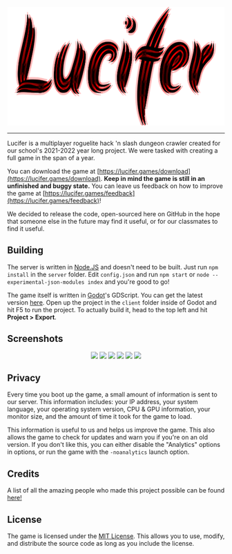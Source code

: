 <p align="center">
<img width=645.45 height=274.95  src="https://github.com/Infinixius/lucifer/blob/main/client/assets/meta/title_inner.png?raw=true">
</p>

___

Lucifer is a multiplayer roguelite hack 'n slash dungeon crawler created for our school's 2021-2022 year long project. We were tasked with creating a full game in the span of a year.

You can download the game at [https://lucifer.games/download](https://lucifer.games/download). **Keep in mind the game is still in an unfinished and buggy state.** You can leave us feedback on how to improve the game at [https://lucifer.games/feedback](https://lucifer.games/feedback)!

We decided to release the code, open-sourced here on GitHub in the hope that someone else in the future may find it useful, or for our classmates to find it useful.

## Building

The server is written in [Node.JS](https://nodejs.org) and doesn't need to be built. Just run `npm install` in the `server` folder. Edit `config.json` and run `npm start` or `node --experimental-json-modules index` and you're good to go!

The game itself is written in [Godot](https://godotengine.org/)'s GDScript. You can get the latest version [here](https://godotengine.org/download). Open up the project in the `client` folder inside of Godot and hit F5 to run the project. To actually build it, head to the top left and hit **Project > Export**.

## Screenshots

<p align="center">
  <img width=45% src="https://lucifer.games/assets/screenshot1.png">
  <img width=45% src="https://lucifer.games/assets/screenshot2.png">
  <img width=45% src="https://lucifer.games/assets/screenshot4.png">
  <img width=45% src="https://lucifer.games/assets/screenshot5.png">
  <img width=45% src="https://lucifer.games/assets/screenshot6.png">
  <img width=45% src="https://lucifer.games/assets/screenshot3.png">
</p>


## Privacy

Every time you boot up the game, a small amount of information is sent to our server. This information includes: your IP address, your system language, your operating system version, CPU & GPU information, your monitor size, and the amount of time it took for the game to load.

This information is useful to us and helps us improve the game. This also allows the game to check for updates and warn you if you're on an old version. If you don't like this, you can either disable the "Analytics" options in options, or run the game with the `-noanalytics` launch option. 

## Credits

A list of all the amazing people who made this project possible can be found [here!](https://github.com/Infinixius/lucifer/blob/main/CREDITS.md)

## License

The game is licensed under the [MIT License](https://github.com/Infinixius/lucifer/blob/main/LICENSE). This allows you to use, modify, and distribute the source code as long as you include the license.
